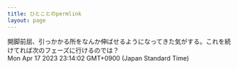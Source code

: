 ```yaml
---
title: ひとことのpermlink
layout: page
---
```

<div class="box" dt="1681740842947">
  開脚前屈、引っかかる所をなんか伸ばせるようになってきた気がする。これを続けてれば次のフェーズに行けるのでは？
  <div class="content is-small">Mon Apr 17 2023 23:14:02 GMT+0900 (Japan Standard Time)</div>
</div>